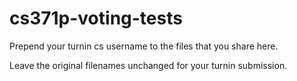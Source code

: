 cs371p-voting-tests
===================

Prepend your turnin cs username to the files that you share here.

Leave the original filenames unchanged for your turnin submission.
